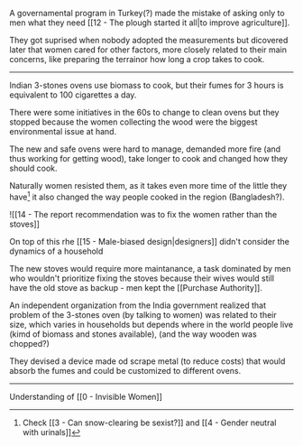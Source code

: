 A governamental program in Turkey(?) made the mistake of asking only to men what they need [[12 - The plough started it all|to improve agriculture]].

They got suprised when nobody adopted the measurements but dicovered later that women cared for other factors, more closely related to their main concerns, like preparing the terrainor how long a crop takes to cook.

---

Indian 3-stones ovens use biomass to cook, but their fumes for 3 hours is equivalent to 100 cigarettes a day.

There were some initiatives in the 60s to change to clean ovens but they stopped because the women collecting the wood were the biggest environmental issue at hand.

The new and safe ovens were hard to manage, demanded more fire (and thus working for getting wood), take longer to cook and changed how they should cook.

Naturally women resisted them, as it takes even more time of the little they have[^1] it also changed the way people cooked in the region (Bangladesh?).

![[14 - The report recommendation was to fix the women rather than the stoves]]

On top of this rhe [[15 - Male-biased design|designers]] didn't consider the dynamics of a household

The new stoves would require more maintanance, a task dominated by men who wouldn't prioritize fixing the stoves because their wives would still have the old stove as backup - men kept the [[Purchase Authority]].

An independent organization from the India government realized that problem of the 3-stones oven (by talking to women) was related to their size, which varies in households but depends where in the world people live (kimd of biomass and stones available), (and the way wooden was chopped?)

They devised a device made od scrape metal (to reduce costs) that would absorb the fumes and could be customized to different ovens.

---

Understanding of [[0 - Invisible Women]]

[^1]: Check [[3 - Can snow-clearing be sexist?]] and [[4 - Gender neutral with urinals]]

